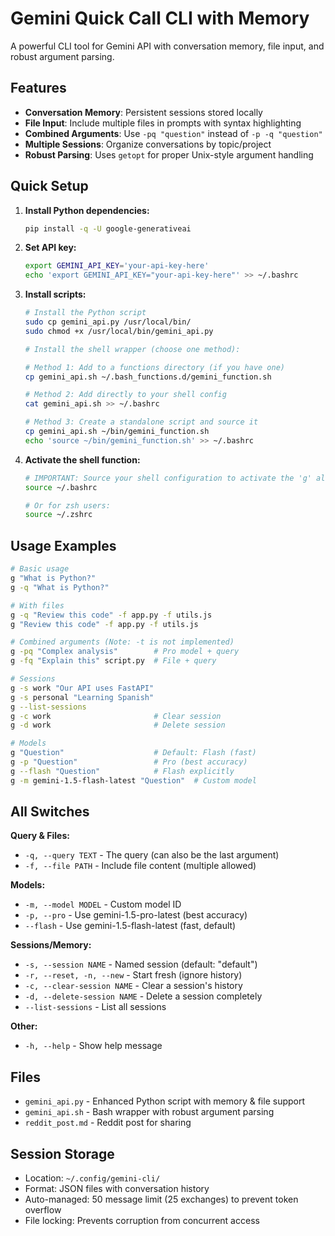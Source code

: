# Gemini Quick Call CLI with Memory

A powerful CLI tool for Gemini API with conversation memory, file input, and robust argument parsing.

## Features

- **Conversation Memory**: Persistent sessions stored locally
- **File Input**: Include multiple files in prompts with syntax highlighting
- **Combined Arguments**: Use `-pq "question"` instead of `-p -q "question"`
- **Multiple Sessions**: Organize conversations by topic/project
- **Robust Parsing**: Uses `getopt` for proper Unix-style argument handling

## Quick Setup

1. **Install Python dependencies:**
   ```bash
   pip install -q -U google-generativeai
   ```

2. **Set API key:**
   ```bash
   export GEMINI_API_KEY='your-api-key-here'
   echo 'export GEMINI_API_KEY="your-api-key-here"' >> ~/.bashrc
   ```

3. **Install scripts:**
   ```bash
   # Install the Python script
   sudo cp gemini_api.py /usr/local/bin/
   sudo chmod +x /usr/local/bin/gemini_api.py
   
   # Install the shell wrapper (choose one method):
   
   # Method 1: Add to a functions directory (if you have one)
   cp gemini_api.sh ~/.bash_functions.d/gemini_function.sh
   
   # Method 2: Add directly to your shell config
   cat gemini_api.sh >> ~/.bashrc
   
   # Method 3: Create a standalone script and source it
   cp gemini_api.sh ~/bin/gemini_function.sh
   echo 'source ~/bin/gemini_function.sh' >> ~/.bashrc
   ```

4. **Activate the shell function:**
   ```bash
   # IMPORTANT: Source your shell configuration to activate the 'g' alias
   source ~/.bashrc
   
   # Or for zsh users:
   source ~/.zshrc
   ```

## Usage Examples

```bash
# Basic usage
g "What is Python?"
g -q "What is Python?"

# With files
g -q "Review this code" -f app.py -f utils.js
g "Review this code" -f app.py -f utils.js

# Combined arguments (Note: -t is not implemented)
g -pq "Complex analysis"        # Pro model + query
g -fq "Explain this" script.py  # File + query

# Sessions
g -s work "Our API uses FastAPI"
g -s personal "Learning Spanish"
g --list-sessions
g -c work                       # Clear session
g -d work                       # Delete session

# Models
g "Question"                    # Default: Flash (fast)
g -p "Question"                 # Pro (best accuracy)
g --flash "Question"            # Flash explicitly
g -m gemini-1.5-flash-latest "Question"  # Custom model
```

## All Switches

**Query & Files:**
- `-q, --query TEXT` - The query (can also be the last argument)
- `-f, --file PATH` - Include file content (multiple allowed)

**Models:**
- `-m, --model MODEL` - Custom model ID
- `-p, --pro` - Use gemini-1.5-pro-latest (best accuracy)
- `--flash` - Use gemini-1.5-flash-latest (fast, default)

**Sessions/Memory:**
- `-s, --session NAME` - Named session (default: "default")
- `-r, --reset, -n, --new` - Start fresh (ignore history)
- `-c, --clear-session NAME` - Clear a session's history
- `-d, --delete-session NAME` - Delete a session completely
- `--list-sessions` - List all sessions

**Other:**
- `-h, --help` - Show help message

## Files

- `gemini_api.py` - Enhanced Python script with memory & file support
- `gemini_api.sh` - Bash wrapper with robust argument parsing
- `reddit_post.md` - Reddit post for sharing

## Session Storage

- Location: `~/.config/gemini-cli/`
- Format: JSON files with conversation history
- Auto-managed: 50 message limit (25 exchanges) to prevent token overflow
- File locking: Prevents corruption from concurrent access
